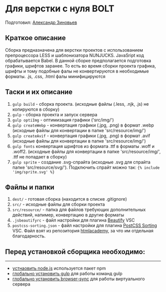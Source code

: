 # Для верстки с нуля BOLT

Подготовил: [Александр Зиновьев](http://uzinok.ru/)

## Краткое описание

Сборка предназначена для верстки проектов с использованием препроцессора LESS и шаблонизатора NUNJUCKS. JavaSript код обрабатывается Babel. В данной сборке предполагается подготовка графики, шрифтов заранее. То есть во время сборки проекта графика, шрифты и тому подобные фалы не конвертируются в необходимые форматы. .js, .css, .html фалы минифицируются

## Таски и их описание
1.	`gulp build` - сборка проекта. (исходные файлы (.less, .njk, .js) не копируются в сборку)
2.	`gulp` - сборка проекта и запуск сервера
3.	`gulp optiImg` - оптимизация графики ('src/img/')
4.	`gulp createWebp` - конвертация графики (.jpg, .png) в формат .webp (исходные файлы для конвертации в папке 'src/resource/img/')
5.	`gulp createAvif` - конвертация графики (.jpg, .png) в формат .avif (исходные файлы для конвертации в папке 'src/resource/img/')
6.	`gulp fonts` конвертация шрифтов из формата .ttf в форматы .woff и .woff2. (исходные файлы для конвертации в папке 'src/resource/img/', .ttf не попадает в сборку)
7.	`gulp sprite` - создание .svg-спрайта (исходные .svg для спрайта папке 'src/resource/svg/'). Подключить спрайт можно так: `{% include 'img/sprite.svg' %}`

## Файлы и папки
1.	`dest/` - готовая сборка (находится в списке .gitignore)
2.	`src/` - исходные файлы для сборки проекта
3.	`src/resource/` - папка для файлов требующих дополнительных действий, напимер, конвертацию в другие форматы
4.	`.jsbeautifyrc` - файл настройки для плагина [Beautify](https://marketplace.visualstudio.com/items?itemName=HookyQR.beautify) VSC
5.	`postcss-sorting.json` - файл настройки для плагина [PostCSS Sorting](https://marketplace.visualstudio.com/items?itemName=mrmlnc.vscode-postcss-sorting) VSC. Файл взят из репозитория [htmlacademy](https://github.com/htmlacademy/codeguide/blob/master/.postcss-sorting.json), за что им отдельная благодарность.

## Перед установкой сборщика необходимо:
-----------------------------------

* [устнаовить node.js](https://nodejs.org/) используется пакет npm
* [глобально установить gulp](https://gulpjs.com/) для работы команд gulp
* [глобально установить browser-sync](https://browsersync.io/) для работы виртуального сервера
